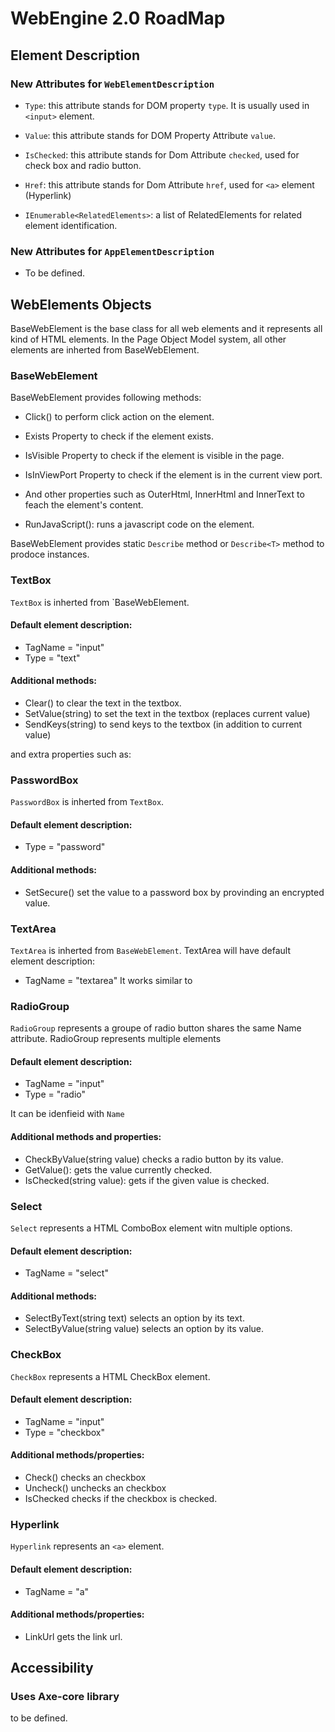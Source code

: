# WebEngine 2.0 RoadMap

## Element Description
### New Attributes for `WebElementDescription`
- `Type`: this attribute stands for DOM property `type`. It is usually used in `<input>` element.
- `Value`: this attribute stands for DOM Property Attribute `value`.
- `IsChecked`: this attribute stands for Dom Attribute `checked`, used for check box and radio button.
- `Href`: this attribute stands for Dom Attribute `href`, used for `<a>` element (Hyperlink)

- `IEnumerable<RelatedElements>`: a list of RelatedElements for related element identification.

### New Attributes for `AppElementDescription`
- To be defined.


## WebElements Objects
BaseWebElement is the base class for all web elements and it represents all kind of HTML elements.
In the Page Object Model system, all other elements are inherted from BaseWebElement.



### BaseWebElement
BaseWebElement provides following methods:
- Click() to perform click action on the element.
- Exists Property to check if the element exists.
- IsVisible Property to check if the element is visible in the page.
- IsInViewPort Property to check if the element is in the current view port.
- And other properties such as OuterHtml, InnerHtml and InnerText to feach the element's content.

- RunJavaScript(): runs a javascript code on the element.

BaseWebElement provides static `Describe` method or `Describe<T>` method to prodoce instances.

### TextBox
`TextBox` is inherted from `BaseWebElement.

#### Default element description:
- TagName = "input"
- Type = "text"


#### Additional methods:
- Clear() to clear the text in the textbox.
- SetValue(string) to set the text in the textbox (replaces current value)
- SendKeys(string) to send keys to the textbox (in addition to current value)

and extra properties such as:

### PasswordBox
`PasswordBox` is inherted from `TextBox`.

#### Default element description:
- Type = "password"

#### Additional methods:
- SetSecure() set the value to a password box by provinding an encrypted value.

### TextArea
`TextArea` is inherted from `BaseWebElement`. TextArea will have default element description:
- TagName = "textarea"
It works similar to 


### RadioGroup
`RadioGroup` represents a groupe of radio button shares the same Name attribute. RadioGroup represents multiple elements

#### Default element description:
- TagName = "input"
- Type = "radio"

It can be idenfieid with `Name`

#### Additional methods and properties:
- CheckByValue(string value) checks a radio button by its value.
- GetValue(): gets the value currently checked.
- IsChecked(string value): gets if the given value is checked.

### Select
`Select` represents a HTML ComboBox element witn multiple options. 

#### Default element description:
- TagName = "select"

#### Additional methods:
- SelectByText(string text) selects an option by its text.
- SelectByValue(string value) selects an option by its value.   


### CheckBox
`CheckBox` represents a HTML CheckBox element.

#### Default element description:
- TagName = "input"
- Type = "checkbox"

#### Additional methods/properties:
- Check() checks an checkbox
- Uncheck() unchecks an checkbox
- IsChecked checks if the checkbox is checked.


### Hyperlink
`Hyperlink` represents an `<a>` element.

#### Default element description:
- TagName = "a"

#### Additional methods/properties:
- LinkUrl gets the link url.


## Accessibility
### Uses Axe-core library
to be defined.